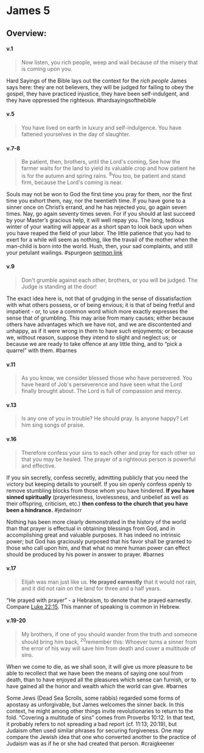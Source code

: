 # James 5

## Overview:

#### v.1
>Now listen, you rich people, weep and wail because of the misery that is coming upon you.

Hard Sayings of the Bible lays out the context for the *rich people* James says here: they are not believers, they will be judged for failing to obey the gospel, they have practiced injustice, they have been self-indulgent, and they have oppressed the righteous.
#hardsayingsofthebible 

#### v.5
>You have lived on earth in luxury and self-indulgence. You have fattened yourselves in the day of slaughter.

#### v.7-8
>Be patient, then, brothers, until the Lord's coming, See how the farmer waits for the land to yield its valuable crop and how patient he is for the autumn and spring rains. <sup>8</sup>You too, be patient and stand firm, because the Lord's coming is near.

Souls may not be won to God the first time you pray for them, nor the first time you exhort them, nay, nor the twentieth time. If you have gone to a sinner once on Christ’s errand, and he has rejected you, go again seven times. Nay, go again seventy times seven. For if you should at last succeed by your Master’s gracious help, it will well repay you. The long, tedious winter of your waiting will appear as a short span to look back upon when you have reaped the field of your labor. The little patience that you had to exert for a while will seem as nothing, like the travail of the mother when the man-child is born into the world. Hush, then, your sad complaints, and still your petulant wailings.
#spurgeon [sermon link](https://www.spurgeongems.org/sermon/chs1025.pdf)


#### v.9
>Don't grumble against each other, brothers, or you will be judged. The Judge is standing at the door!

The exact idea here is, not that of grudging in the sense of dissatisfaction with what others possess, or of being envious; it is that of being fretful and impatient - or, to use a common word which more exactly expresses the sense that of grumbling. This may arise from many causes; either because others have advantages which we have not, and we are discontented and unhappy, as if it were wrong in them to have such enjoyments; or because we, without reason, suppose they intend to slight and neglect us; or because we are ready to take offence at any little thing, and to “pick a quarrel” with them.
#barnes 

#### v.11
>As you know, we consider blessed those who have persevered. You have heard of Job's perseverence and have seen what the Lord finally brought about. The Lord is full of compassion and mercy.



#### v.13
>Is any one of you in trouble? He should pray. Is anyone happy? Let him sing songs of praise.

#### v.16
>Therefore confess your sins to each other and pray for each other so that you may be healed. The prayer of a righteous person is powerful and effective.

If you sin secretly, confess secretly, admitting publicly that you need the victory but keeping details to yourself. If you sin openly confess openly to remove stumbling blocks from those whom you have hindered. **If you have sinned spiritually** (prayerlessness, lovelessness, and unbelief as well as their offspring, criticism, etc.) **then confess to the church that you have been a hindrance.**
#jedwinorr 

Nothing has been more clearly demonstrated in the history of the world than that prayer is effectual in obtaining blessings from God, and in accomplishing great and valuable purposes. It has indeed no intrinsic power; but God has graciously purposed that his favor shall be granted to those who call upon him, and that what no mere human power can effect should be produced by his power in answer to prayer.
#barnes 

#### v.17
>Elijah was man just like us. **He prayed earnestly** that it would not rain, and it did not rain on the land for three and a half years.

“He prayed with prayer” - a Hebraism, to denote that he prayed earnestly. Compare [Luke 22:15](Luke22#v.15). This manner of speaking is common in Hebrew.


#### v.19-20
>My brothers, if one of you should wander from the truth and someone should bring him back, <sup>20</sup>remember this: Whoever turns a sinner from the error of his way will save him from death and cover a multitude of sins.

When we come to die, as we shall soon, it will give us more pleasure to be able to recollect that we have been the means of saying one soul from death, than to have enjoyed all the pleasures which sense can furnish, or to have gained all the honor and wealth which the world can give.
#barnes 

Some Jews (Dead Sea Scrolls, some rabbis) regarded some forms of apostasy as unforgivable, but James welcomes the sinner back. In this context, he might among other things invite revolutionaries to return to the fold. “Covering a multitude of sins” comes from Proverbs 10:12. In that text, it probably refers to not spreading a bad report (cf. 11:13; 20:19), but Judaism often used similar phrases for securing forgiveness. One may compare the Jewish idea that one who converted another to the practice of Judaism was as if he or she had created that person.
#craigkeener 